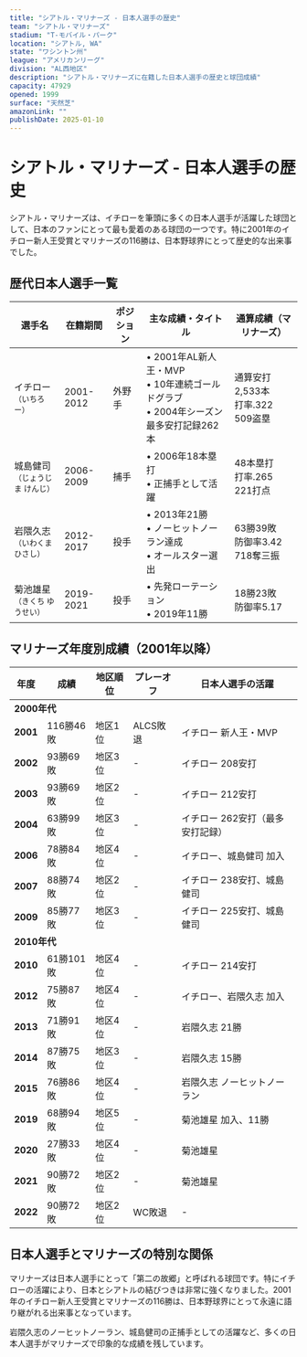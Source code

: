 ```yaml
---
title: "シアトル・マリナーズ - 日本人選手の歴史"
team: "シアトル・マリナーズ"
stadium: "T-モバイル・パーク"
location: "シアトル, WA"
state: "ワシントン州"
league: "アメリカンリーグ"
division: "AL西地区"
description: "シアトル・マリナーズに在籍した日本人選手の歴史と球団成績"
capacity: 47929
opened: 1999
surface: "天然芝"
amazonLink: ""
publishDate: 2025-01-10
---
```


# シアトル・マリナーズ - 日本人選手の歴史

シアトル・マリナーズは、イチローを筆頭に多くの日本人選手が活躍した球団として、日本のファンにとって最も愛着のある球団の一つです。特に2001年のイチロー新人王受賞とマリナーズの116勝は、日本野球界にとって歴史的な出来事でした。

## 歴代日本人選手一覧

<div class="players-table-container">
  <table class="players-table">
    <thead>
      <tr>
        <th>選手名</th>
        <th>在籍期間</th>
        <th>ポジション</th>
        <th>主な成績・タイトル</th>
        <th>通算成績（マリナーズ）</th>
      </tr>
    </thead>
    <tbody>
      <tr class="player-row">
        <td class="player-name">イチロー<br><small>（いちろー）</small></td>
        <td>2001-2012</td>
        <td>外野手</td>
        <td>
          • 2001年AL新人王・MVP<br>
          • 10年連続ゴールドグラブ<br>
          • 2004年シーズン最多安打記録262本
        </td>
        <td>通算安打2,533本<br>打率.322<br>509盗塁</td>
      </tr>
      <tr class="player-row">
        <td class="player-name">城島健司<br><small>（じょうじま けんじ）</small></td>
        <td>2006-2009</td>
        <td>捕手</td>
        <td>
          • 2006年18本塁打<br>
          • 正捕手として活躍
        </td>
        <td>48本塁打<br>打率.265<br>221打点</td>
      </tr>
      <tr class="player-row">
        <td class="player-name">岩隈久志<br><small>（いわくま ひさし）</small></td>
        <td>2012-2017</td>
        <td>投手</td>
        <td>
          • 2013年21勝<br>
          • ノーヒットノーラン達成<br>
          • オールスター選出
        </td>
        <td>63勝39敗<br>防御率3.42<br>718奪三振</td>
      </tr>
      <tr class="player-row">
        <td class="player-name">菊池雄星<br><small>（きくち ゆうせい）</small></td>
        <td>2019-2021</td>
        <td>投手</td>
        <td>
          • 先発ローテーション<br>
          • 2019年11勝
        </td>
        <td>18勝23敗<br>防御率5.17</td>
      </tr>
    </tbody>
  </table>
</div>

## マリナーズ年度別成績（2001年以降）

<div class="records-table-container">
  <table class="records-table">
    <thead>
      <tr>
        <th>年度</th>
        <th>成績</th>
        <th>地区順位</th>
        <th>プレーオフ</th>
        <th>日本人選手の活躍</th>
      </tr>
    </thead>
    <tbody>
      <tr class="decade-header">
        <td colspan="5"><strong>2000年代</strong></td>
      </tr>
      <tr class="record-row highlight">
        <td><strong>2001</strong></td>
        <td>116勝46敗</td>
        <td>地区1位</td>
        <td>ALCS敗退</td>
        <td>イチロー 新人王・MVP</td>
      </tr>
      <tr class="record-row">
        <td><strong>2002</strong></td>
        <td>93勝69敗</td>
        <td>地区3位</td>
        <td>-</td>
        <td>イチロー 208安打</td>
      </tr>
      <tr class="record-row">
        <td><strong>2003</strong></td>
        <td>93勝69敗</td>
        <td>地区2位</td>
        <td>-</td>
        <td>イチロー 212安打</td>
      </tr>
      <tr class="record-row highlight">
        <td><strong>2004</strong></td>
        <td>63勝99敗</td>
        <td>地区3位</td>
        <td>-</td>
        <td>イチロー 262安打（最多安打記録）</td>
      </tr>
      <tr class="record-row">
        <td><strong>2006</strong></td>
        <td>78勝84敗</td>
        <td>地区4位</td>
        <td>-</td>
        <td>イチロー、城島健司 加入</td>
      </tr>
      <tr class="record-row">
        <td><strong>2007</strong></td>
        <td>88勝74敗</td>
        <td>地区2位</td>
        <td>-</td>
        <td>イチロー 238安打、城島健司</td>
      </tr>
      <tr class="record-row">
        <td><strong>2009</strong></td>
        <td>85勝77敗</td>
        <td>地区3位</td>
        <td>-</td>
        <td>イチロー 225安打、城島健司</td>
      </tr>
      <tr class="decade-header">
        <td colspan="5"><strong>2010年代</strong></td>
      </tr>
      <tr class="record-row">
        <td><strong>2010</strong></td>
        <td>61勝101敗</td>
        <td>地区4位</td>
        <td>-</td>
        <td>イチロー 214安打</td>
      </tr>
      <tr class="record-row">
        <td><strong>2012</strong></td>
        <td>75勝87敗</td>
        <td>地区4位</td>
        <td>-</td>
        <td>イチロー、岩隈久志 加入</td>
      </tr>
      <tr class="record-row">
        <td><strong>2013</strong></td>
        <td>71勝91敗</td>
        <td>地区4位</td>
        <td>-</td>
        <td>岩隈久志 21勝</td>
      </tr>
      <tr class="record-row">
        <td><strong>2014</strong></td>
        <td>87勝75敗</td>
        <td>地区3位</td>
        <td>-</td>
        <td>岩隈久志 15勝</td>
      </tr>
      <tr class="record-row">
        <td><strong>2015</strong></td>
        <td>76勝86敗</td>
        <td>地区4位</td>
        <td>-</td>
        <td>岩隈久志 ノーヒットノーラン</td>
      </tr>
      <tr class="record-row">
        <td><strong>2019</strong></td>
        <td>68勝94敗</td>
        <td>地区5位</td>
        <td>-</td>
        <td>菊池雄星 加入、11勝</td>
      </tr>
      <tr class="record-row">
        <td><strong>2020</strong></td>
        <td>27勝33敗</td>
        <td>地区4位</td>
        <td>-</td>
        <td>菊池雄星</td>
      </tr>
      <tr class="record-row">
        <td><strong>2021</strong></td>
        <td>90勝72敗</td>
        <td>地区2位</td>
        <td>-</td>
        <td>菊池雄星</td>
      </tr>
      <tr class="record-row playoff">
        <td><strong>2022</strong></td>
        <td>90勝72敗</td>
        <td>地区2位</td>
        <td>WC敗退</td>
        <td>-</td>
      </tr>
    </tbody>
  </table>
</div>

## 日本人選手とマリナーズの特別な関係

マリナーズは日本人選手にとって「第二の故郷」と呼ばれる球団です。特にイチローの活躍により、日本とシアトルの結びつきは非常に強くなりました。2001年のイチロー新人王受賞とマリナーズの116勝は、日本野球界にとって永遠に語り継がれる出来事となっています。

岩隈久志のノーヒットノーラン、城島健司の正捕手としての活躍など、多くの日本人選手がマリナーズで印象的な成績を残しています。